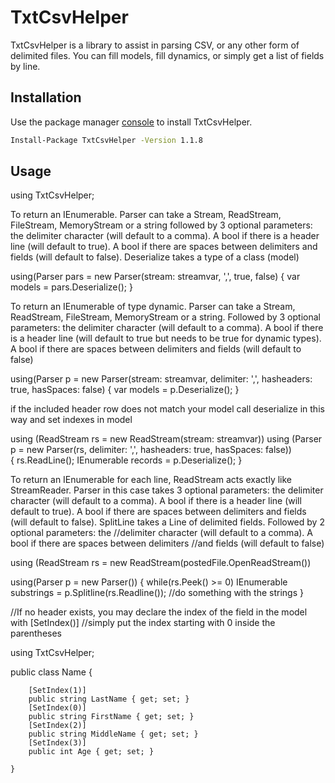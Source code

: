 # TxtCsvHelper

TxtCsvHelper is a library to assist in parsing CSV, or any other form of delimited files. You can fill models, fill dynamics, or simply get a list of fields by line.

## Installation

Use the package manager [console](https://www.nuget.org/packages/TxtCsvHelper/) to install TxtCsvHelper.

```bash
Install-Package TxtCsvHelper -Version 1.1.8
```

## Usage
using TxtCsvHelper;

To return an IEnumerable<T>. 
Parser can take a Stream, ReadStream, FileStream, MemoryStream or a string followed by 3 optional parameters: the delimiter character (will default to a comma). 
A bool if there is a header line (will default to true). 
A bool if there are spaces between delimiters and fields (will default to false). Deserialize takes a type of a class (model)
  
using(Parser pars = new Parser(stream: streamvar, ',', true, false)
{
var models = pars.Deserialize<Name>();
}

To return an IEnumerable of type dynamic. Parser can take a Stream, ReadStream, FileStream, MemoryStream or a string. 
Followed by 3 optional parameters: the delimiter character (will default to a comma). 
A bool if there is a header line (will default to true but needs to be true for dynamic types). 
A bool if there are spaces between delimiters and fields (will default to false)

using(Parser p = new Parser(stream: streamvar, delimiter: ',', hasheaders: true, hasSpaces: false)
{
var models = p.Deserialize();
}

if the included header row does not match your model call deserialize in this way and set indexes in model

using (ReadStream rs = new ReadStream(stream: streamvar))
using (Parser p = new Parser(rs, delimiter: ',', hasheaders: true, hasSpaces: false))            
{
rs.ReadLine();
IEnumerable<Name> records = p.Deserialize<Name>();
}

To return an IEnumerable<string> for each line, ReadStream acts exactly like StreamReader. 
Parser in this case takes 3 optional parameters: the delimiter character (will default to a comma). 
A bool if there is a header line (will default to true). A bool if there are spaces between delimiters and fields (will default to false). 
SplitLine takes a Line of delimited fields. Followed by 2 optional parameters: the //delimiter character (will default to a comma). 
A bool if there are spaces between delimiters //and fields (will default to false)

using (ReadStream rs = new ReadStream(postedFile.OpenReadStream())

using(Parser p = new Parser())
{
while(rs.Peek() >= 0)
IEnumerable<string> substrings = p.Splitline(rs.Readline());
//do something with the strings
}

//If no header exists, you may declare the index of the field in the model with [SetIndex()]
//simply put the index starting with 0 inside the parentheses

using TxtCsvHelper;

public class Name
    {
    
        [SetIndex(1)]
        public string LastName { get; set; }
        [SetIndex(0)]
        public string FirstName { get; set; }
        [SetIndex(2)]
        public string MiddleName { get; set; }
        [SetIndex(3)]
        public int Age { get; set; }
        
    }
```
